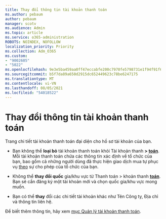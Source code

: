 ```yaml
---
title: Thay đổi thông tin tài khoản thanh toán
ms.author: pebaum
author: pebaum
manager: scotv
ms.audience: Admin
ms.topic: article
ms.service: o365-administration
ROBOTS: NOINDEX, NOFOLLOW
localization_priority: Priority
ms.collection: Adm_O365
ms.custom:
- "9002605"
- "5022"
ms.openlocfilehash: 9e3e5ba459aa0ff47eccabfe200c7970fe5798731e1f94f91f6f9b059b74ffde
ms.sourcegitcommit: b5f7da89a650d2915dc652449623c78be6247175
ms.translationtype: MT
ms.contentlocale: vi-VN
ms.lasthandoff: 08/05/2021
ms.locfileid: "54018522"
---
```

# <a name="change-billing-account-information"></a>Thay đổi thông tin tài khoản thanh toán

Trang chi tiết tài khoản thanh toán đại diện cho hồ sơ tài khoản của bạn.

- Bạn không thể **loại bỏ** tài khoản thanh toán khỏi Tài khoản thanh **> [toán](https://go.microsoft.com/fwlink/p/?linkid=2084771)**. Mỗi tài khoản thanh toán chứa các thông tin xác định về tổ chức của bạn, bao gồm cả những người dùng đã thực hiện giao dịch mua tự phục vụ [theo](https://docs.microsoft.com/microsoft-365/commerce/subscriptions/manage-self-service-purchases-admins) sự cho phép của tổ chức của bạn. 

- Không thể **thay đổi quốc** gia/khu vực từ Thanh toán > khoản thanh **[toán](https://go.microsoft.com/fwlink/p/?linkid=2084771)**. Bạn sẽ cần đăng ký một tài khoản mới và chọn quốc gia/khu vực mong muốn. 

- Bạn có thể **thay** đổi các chi tiết tài khoản khác như Tên Công ty, Địa chỉ và thông tin liên hệ. 

Để biết thêm thông tin, hãy xem [mục Quản lý tài khoản thanh toán](https://docs.microsoft.com/microsoft-365/commerce/manage-billing-accounts). 
